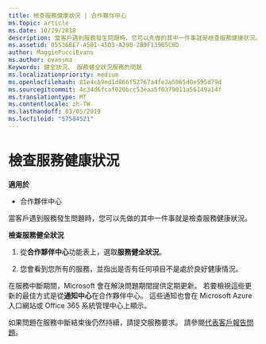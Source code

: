 ```yaml
---
title: 檢查服務健康狀況 | 合作夥伴中心
ms.topic: article
ms.date: 10/29/2018
description: 當客戶遇到服務發生問題時，您可以先做的其中一件事就是檢查服務健康狀況。
ms.assetid: 05536BE7-A581-45D3-A390-2B9F139B5C6D
author: MaggiePucciEvans
ms.author: evansma
Keywords: 健全狀況、 服務健全狀況服務的問題
ms.localizationpriority: medium
ms.openlocfilehash: 81e4cb9ed1d866f52767a4fe2a5065d0e595d79d
ms.sourcegitcommit: 4c34d6fcaf020bcc53eaa5f0379011a56149a14f
ms.translationtype: MT
ms.contentlocale: zh-TW
ms.lasthandoff: 03/05/2019
ms.locfileid: "57584521"
---
```

# <a name="check-service-health"></a>檢查服務健康狀況

**適用於**

-  合作夥伴中心

當客戶遇到服務發生問題時，您可以先做的其中一件事就是檢查服務健康狀況。

**檢查服務健全狀況**

1.  從**合作夥伴中心**功能表上，選取**服務健全狀況**。 

2.  您會看到您所有的服務，並指出是否有任何項目不是處於良好健康情況。 

在服務中斷期間，Microsoft 會在解決問題期間提供定期更新。 若要檢視這些更新的最佳方式是從**通知中心**在合作夥伴中心。 這些通知也會在 Microsoft Azure 入口網站或 Office 365 系統管理中心上顯示。

如果問題在服務中斷結束後仍然持續，請提交服務要求。 請參閱[代表客戶報告問題](report-problems-on-behalf-of-a-customer.md)。

 

 



